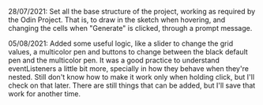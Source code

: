 28/07/2021: Set all the base structure of the project, working as required by the Odin Project. That is, to draw in the sketch when hovering, and changing the cells when "Generate" is clicked, through a prompt message. 

05/08/2021: Added some useful logic, like a slider to change the grid values, a multicolor pen and buttons to change between the black default pen and the multicolor pen. It was a good practice to understand eventListeners a little bit more, specially in how they behave when they're nested. Still don't know how to make it work only when holding click, but I'll check on that later. There are still things that can be added, but I'll save that work for another time.